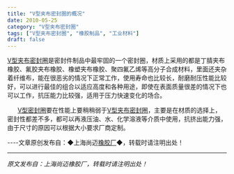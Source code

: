 ```yaml
---
title: "V型夹布密封圈的概况"
date: 2010-05-25
category: "V型夹布密封圈"
tags: ["V型夹布密封圈", "橡胶制品", "工业材料"]
draft: false
---
```


[V型夹布密封圈](http://www.smpolymer.com/vxingjiabumifengquan/)是密封件制品中最牢固的一个密封圈，材质上采用的都是丁腈夹布橡胶、氟胶夹布橡胶、橡塑夹布橡胶、聚四氟乙烯等高分子合成材料，里面还夹杂着纤维布，能在很恶劣的情况下正常工作，使用寿命也比较长，耐磨耐压性能比较好，可以进行最佳的组合以适应高度和各种用途，即使在表面质量很差的情况下也可以工作，抗压能力比较强，适用于压力快速变化的场合。

      [V型密封圈](http://www.smpolymer.com/)要在性能上要稍稍弱于[V型夹布密封圈](http://www.smpolymer.com/vxingjiabumifengquan/)，主要是在材质的选择上，密封性都差不多，都可以再液压油、水、化学溶液等介质中使用，抗挤出能力强，由于尺寸的原因可以根据大小要求厂商定制。

----文章原创发布自：◆上海尚迈[橡胶厂](http://www.smpolymer.com/)◆，转载时请注明出处！

---

*原文发布自：上海尚迈橡胶厂，转载时请注明出处！*
